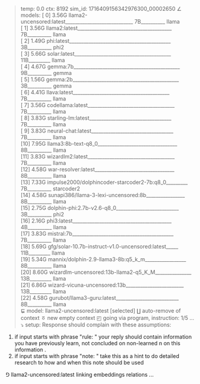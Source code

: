 > temp: 0.0 ctx: 8192 sim_id: 1716409156342976300_00002650
∠ models:
 [ 0] 3.56G llama2-uncensored:latest____________________________ 7B__________ llama       
 [ 1] 3.56G llama2:latest_______________________________________ 7B__________ llama       
 [ 2] 1.49G phi:latest__________________________________________ 3B__________ phi2        
 [ 3] 5.66G solar:latest________________________________________ 11B_________ llama       
 [ 4] 4.67G gemma:7b____________________________________________ 9B__________ gemma       
 [ 5] 1.56G gemma:2b____________________________________________ 3B__________ gemma       
 [ 6] 4.41G llava:latest________________________________________ 7B__________ llama       
 [ 7] 3.56G codellama:latest____________________________________ 7B__________ llama       
 [ 8] 3.83G starling-lm:latest__________________________________ 7B__________ llama       
 [ 9] 3.83G neural-chat:latest__________________________________ 7B__________ llama       
 [10] 7.95G llama3:8b-text-q8_0_________________________________ 8B__________ llama       
 [11] 3.83G wizardlm2:latest____________________________________ 7B__________ llama       
 [12] 4.58G war-resolver:latest_________________________________ 8B__________ llama       
 [13] 7.33G impulse2000/dolphincoder-starcoder2-7b:q8_0_________ 7B__________ starcoder2  
 [14] 4.58G sunapi386/llama-3-lexi-uncensored:8b________________ 8B__________ llama       
 [15] 2.75G dolphin-phi:2.7b-v2.6-q8_0__________________________ 3B__________ phi2        
 [16] 2.16G phi3:latest_________________________________________ 4B__________ llama       
 [17] 3.83G mistral:7b__________________________________________ 7B__________ llama       
 [18] 5.69G gfg/solar-10.7b-instruct-v1.0-uncensored:latest_____ 11B_________ llama       
 [19] 5.34G mannix/dolphin-2.9-llama3-8b:q5_k_m_________________ 8B__________ llama       
 [20] 8.60G wizardlm-uncensored:13b-llama2-q5_K_M_______________ 13B_________ llama       
 [21] 6.86G wizard-vicuna-uncensored:13b________________________ 13B_________ llama       
 [22] 4.58G gurubot/llama3-guru:latest__________________________ 8B__________ llama       
⋤ model: llama2-uncensored:latest [selected]
∐ auto-remove of context
ㆆ new empty context
◰ going via program, instruction: 1/5 ...
⤵ setup: Response should complain with these assumptions:
1. if input starts with phrase "rule: " your reply should contain information you have previously learn, not concluded on non-learned n on this information .
2. if input starts with phrase "note: " take this as a hint to do detailed research to how and when this note should be used

⅁ llama2-uncensored:latest linking embeddings relations ...
